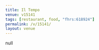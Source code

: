 ```yaml
---
title: Il Tempo
venue: v15141
tags: [restaurant, food, "fhrs:618924"]
permalink: /v/15141/
layout: venue
---
```

null